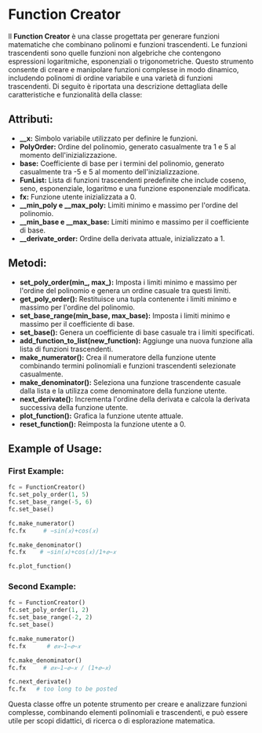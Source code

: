 # Function Creator

Il **Function Creator** è una classe progettata per generare funzioni matematiche che combinano polinomi e funzioni trascendenti. Le funzioni trascendenti sono quelle funzioni non algebriche che contengono espressioni logaritmiche, esponenziali o trigonometriche. Questo strumento consente di creare e manipolare funzioni complesse in modo dinamico, includendo polinomi di ordine variabile e una varietà di funzioni trascendenti. Di seguito è riportata una descrizione dettagliata delle caratteristiche e funzionalità della classe:

## Attributi:
- **__x:** Simbolo variabile utilizzato per definire le funzioni.
- **PolyOrder:** Ordine del polinomio, generato casualmente tra 1 e 5 al momento dell'inizializzazione.
- **base:** Coefficiente di base per i termini del polinomio, generato casualmente tra -5 e 5 al momento dell'inizializzazione.
- **FunList:** Lista di funzioni trascendenti predefinite che include coseno, seno, esponenziale, logaritmo e una funzione esponenziale modificata.
- **fx:** Funzione utente inizializzata a 0.
- **__min_poly e __max_poly:** Limiti minimo e massimo per l'ordine del polinomio.
- **__min_base e __max_base:** Limiti minimo e massimo per il coefficiente di base.
- **__derivate_order:** Ordine della derivata attuale, inizializzato a 1.

## Metodi:
- **set_poly_order(min_, max_):** Imposta i limiti minimo e massimo per l'ordine del polinomio e genera un ordine casuale tra questi limiti.
- **get_poly_order():** Restituisce una tupla contenente i limiti minimo e massimo per l'ordine del polinomio.
- **set_base_range(min_base, max_base):** Imposta i limiti minimo e massimo per il coefficiente di base.
- **set_base():** Genera un coefficiente di base casuale tra i limiti specificati.
- **add_function_to_list(new_function):** Aggiunge una nuova funzione alla lista di funzioni trascendenti.
- **make_numerator():** Crea il numeratore della funzione utente combinando termini polinomiali e funzioni trascendenti selezionate casualmente.
- **make_denominator():** Seleziona una funzione trascendente casuale dalla lista e la utilizza come denominatore della funzione utente.
- **next_derivate():** Incrementa l'ordine della derivata e calcola la derivata successiva della funzione utente.
- **plot_function():** Grafica la funzione utente attuale.
- **reset_function():** Reimposta la funzione utente a 0.

## Example of Usage:

### First Example:
```python
fc = FunctionCreator()
fc.set_poly_order(1, 5)
fc.set_base_range(-5, 6)
fc.set_base()

fc.make_numerator()
fc.fx     # −sin(𝑥)+cos(𝑥)

fc.make_denominator()
fc.fx    # −sin(𝑥)+cos(𝑥)/1+𝑒−𝑥

fc.plot_function()
```

### Second Example:
```python
fc = FunctionCreator()
fc.set_poly_order(1, 2)
fc.set_base_range(-2, 2)
fc.set_base()

fc.make_numerator()
fc.fx      # 𝑒𝑥−1−𝑒−𝑥

fc.make_denominator()
fc.fx     # 𝑒𝑥−1−𝑒−𝑥 / (1+𝑒−𝑥)

fc.next_derivate()
fc.fx   # too long to be posted

```

Questa classe offre un potente strumento per creare e analizzare funzioni complesse, combinando elementi polinomiali e trascendenti, e può essere utile per scopi didattici, di ricerca o di esplorazione matematica.
